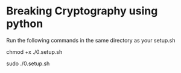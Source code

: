# Breaking Cryptography using python

Run the following commands in the same directory as your setup.sh

chmod +x ./0.setup.sh

sudo ./0.setup.sh

